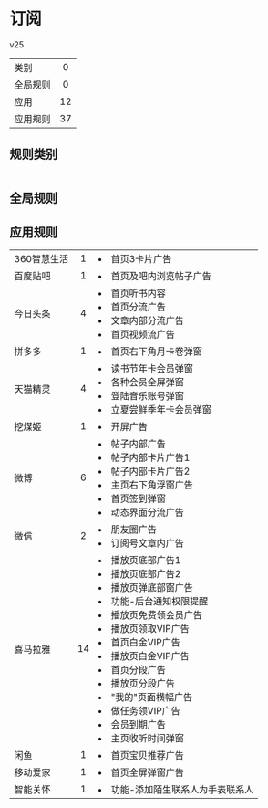 # 订阅

v25

|||
| - |:-:|
|类别|0|
|全局规则|0|
|应用|12|
|应用规则|37|

## 规则类别

|||
| - |:-:|


## 全局规则



## 应用规则

||||
| - |:-:|-|
|360智慧生活|1|<li>首页3卡片广告|
|百度贴吧|1|<li>首页及吧内浏览帖子广告|
|今日头条|4|<li>首页听书内容<li>首页分流广告<li>文章内部分流广告<li>首页视频流广告|
|拼多多|1|<li>首页右下角月卡卷弹窗|
|天猫精灵|4|<li>读书节年卡会员弹窗<li>各种会员全屏弹窗<li>登陆音乐账号弹窗<li>立夏尝鲜季年卡会员弹窗|
|挖煤姬|1|<li>开屏广告|
|微博|6|<li>帖子内部广告<li>帖子内部卡片广告1<li>帖子内部卡片广告2<li>主页右下角浮窗广告<li>首页签到弹窗<li>动态界面分流广告|
|微信|2|<li>朋友圈广告<li>订阅号文章内广告|
|喜马拉雅|14|<li>播放页底部广告1<li>播放页底部广告2<li>播放页弹底部窗广告<li>功能-后台通知权限提醒<li>播放页免费领会员广告<li>播放页领取VIP广告<li>首页白金VIP广告<li>播放页白金VIP广告<li>首页分段广告<li>播放页分段广告<li>"我的"页面横幅广告<li>做任务领VIP广告<li>会员到期广告<li>主页收听时间弹窗|
|闲鱼|1|<li>首页宝贝推荐广告|
|移动爱家|1|<li>首页全屏弹窗广告|
|智能关怀|1|<li>功能-添加陌生联系人为手表联系人|
